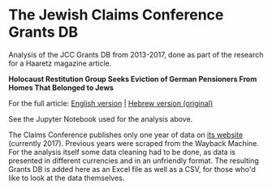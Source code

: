 # The Jewish Claims Conference Grants DB

Analysis of the JCC Grants DB from 2013-2017, done as part of the research for a Haaretz magazine article.

**Holocaust Restitution Group Seeks Eviction of German Pensioners From Homes That Belonged to Jews**

For the full article: [English version](https://www.haaretz.com/world-news/europe/.premium.MAGAZINE-holocaust-restitution-group-seeks-eviction-of-german-seniors-from-nazi-seized-homes-1.7044683?utm_source=dlvr.it&utm_medium=twitter) | [Hebrew version (original)](https://www.haaretz.co.il/magazine/.premium-MAGAZINE-1.7018860)

See the Jupyter Notebook used for the analysis above.

The Claims Conference publishes only one year of data on [its website](http://www.claimscon.org/what-we-do/allocations/grants-database-2017/) (currently 2017). Previous years were scraped from the Wayback Machine. For the analysis itself some data cleaning had to be done, as data is presented in different currencies and in an unfriendly format. The resulting Grants DB is added here as an Excel file as well as a CSV, for those who'd like to look at the data themselves.
